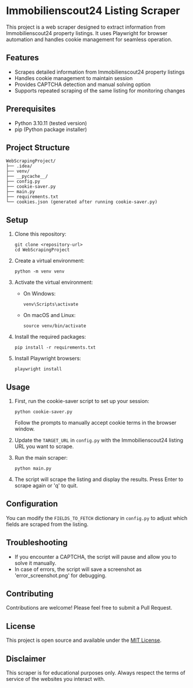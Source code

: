 # Immobilienscout24 Listing Scraper

This project is a web scraper designed to extract information from Immobilienscout24 property listings. It uses Playwright for browser automation and handles cookie management for seamless operation.

## Features

- Scrapes detailed information from Immobilienscout24 property listings
- Handles cookie management to maintain session
- Provides CAPTCHA detection and manual solving option
- Supports repeated scraping of the same listing for monitoring changes

## Prerequisites

- Python 3.10.11 (tested version)
- pip (Python package installer)

## Project Structure

```
WebScrapingProject/
├── .idea/
├── venv/
├── __pycache__/
├── config.py
├── cookie-saver.py
├── main.py
├── requirements.txt
└── cookies.json (generated after running cookie-saver.py)
```

## Setup

1. Clone this repository:
   ```
   git clone <repository-url>
   cd WebScrapingProject
   ```

2. Create a virtual environment:
   ```
   python -m venv venv
   ```

3. Activate the virtual environment:
   - On Windows:
     ```
     venv\Scripts\activate
     ```
   - On macOS and Linux:
     ```
     source venv/bin/activate
     ```

4. Install the required packages:
   ```
   pip install -r requirements.txt
   ```

5. Install Playwright browsers:
   ```
   playwright install
   ```

## Usage

1. First, run the cookie-saver script to set up your session:
   ```
   python cookie-saver.py
   ```
   Follow the prompts to manually accept cookie terms in the browser window.

2. Update the `TARGET_URL` in `config.py` with the Immobilienscout24 listing URL you want to scrape.

3. Run the main scraper:
   ```
   python main.py
   ```

4. The script will scrape the listing and display the results. Press Enter to scrape again or 'q' to quit.

## Configuration

You can modify the `FIELDS_TO_FETCH` dictionary in `config.py` to adjust which fields are scraped from the listing.

## Troubleshooting

- If you encounter a CAPTCHA, the script will pause and allow you to solve it manually.
- In case of errors, the script will save a screenshot as 'error_screenshot.png' for debugging.

## Contributing

Contributions are welcome! Please feel free to submit a Pull Request.

## License

This project is open source and available under the [MIT License](LICENSE).

## Disclaimer

This scraper is for educational purposes only. Always respect the terms of service of the websites you interact with.